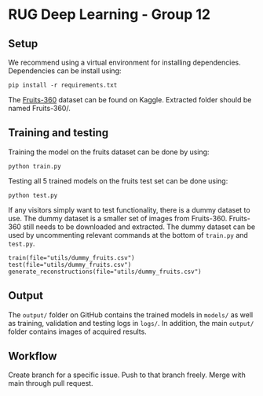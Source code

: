 # RUG Deep Learning - Group 12

## Setup
We recommend using a virtual environment for installing dependencies. Dependencies can be install using:
```
pip install -r requirements.txt
```
The [Fruits-360](https://www.kaggle.com/datasets/moltean/fruits) dataset can be found on Kaggle.
Extracted folder should be named Fruits-360/.

## Training and testing
Training the model on the fruits dataset can be done by using:
```
python train.py
```
Testing all 5 trained models on the fruits test set can be done using:
```
python test.py
```
If any visitors simply want to test functionality, there is a dummy dataset to use. The dummy dataset is a smaller set of images from Fruits-360.
Fruits-360 still needs to be downloaded and extracted. The dummy dataset can be used by uncommenting relevant
commands at the bottom of `train.py` and `test.py`.
```
train(file="utils/dummy_fruits.csv")
test(file="utils/dummy_fruits.csv")
generate_reconstructions(file="utils/dummy_fruits.csv")
```

## Output
The `output/` folder on GitHub contains the trained models in `models/` as well as training, validation and testing logs in `logs/`. In addition,
the main `output/` folder contains images of acquired results.

## Workflow
Create branch for a specific issue. Push to that branch freely. Merge with main through pull request.
